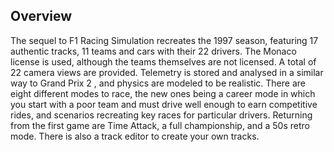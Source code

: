 ## Overview

The sequel to F1 Racing Simulation recreates the 1997 season, featuring 17 authentic tracks, 11 teams and cars with their 22 drivers. The Monaco license is used, although the teams themselves are not licensed. A total of 22 camera views are provided. Telemetry is stored and analysed in a similar way to Grand Prix 2 , and physics are modeled to be realistic. There are eight different modes to race, the new ones being a career mode in which you start with a poor team and must drive well enough to earn competitive rides, and scenarios recreating key races for particular drivers. Returning from the first game are Time Attack, a full championship, and a 50s retro mode. There is also a track editor to create your own tracks.